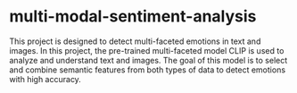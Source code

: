# multi-modal-sentiment-analysis
This project is designed to detect multi-faceted emotions in text and images. In this project, the pre-trained multi-faceted model CLIP is used to analyze and understand text and images. The goal of this model is to select and combine semantic features from both types of data to detect emotions with high accuracy.
